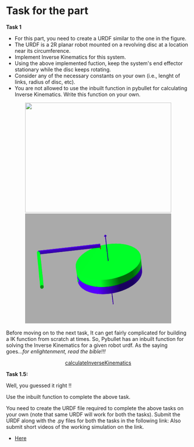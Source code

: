 # Task for the part

**Task 1**
- For this part, you need to create a URDF similar to the one in the figure.
- The URDF is a 2R planar robot mounted on a revolving disc at a location near its circumference.
- Implement Inverse Kinematics for this system.
- Using the above implemented fuction, keep the system's end effector stationary while the disc keeps rotating.
- Consider any of the necessary constants on your own (i.e., lenght of links, radius of disc, etc).
- You are not allowed to use the inbuilt function in pybullet for calculating Inverse Kinematics. Write this function on your own.
<p align="center">
    <img width = "400" height = "300" src="task.gif">
    <img width = "400" height = "300" src="task_ik.png">
</p>

Before moving on to the next task, It can get fairly complicated for building a IK function from scratch at times. So, Pybullet has an inbuilt function for solving the Inverse Kinematics for a given robot urdf. As the saying goes...*for enlightenment, read the bible!!!*

<div align = "center">
   
   [calculateInverseKinematics](https://docs.google.com/document/d/10sXEhzFRSnvFcl3XxNGhnD4N2SedqwdAvK3dsihxVUA/preview#heading=h.9i02ojf4k3ve)

</div>

**Task 1.5:**

Well, you guessed it right !!

Use the inbuilt function to complete the above task.

You need to create the URDF file required to complete the above tasks on your own (note that same URDF will work for both the tasks). Submit the URDF along with the .py files for both the tasks in the following link:
Also submit short videos of the working simulation on the link.
- [Here](https://forms.gle/ZRxjo8QGA48pu4UZ8)
